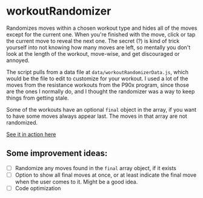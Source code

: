 # workoutRandomizer
Randomizes moves within a chosen workout type and hides all of the moves except for the current one. When you're finished with the move, click or tap the current move to reveal the next one. The secret (?) is kind of trick yourself into not knowing how many moves are left, so mentally you don't look at the length of the workout, move-wise, and get discouraged or annoyed.

The script pulls from a data file at `data/workoutRandomizerData.js`, which would be the file to edit to customize for your workout. I used a lot of the moves from the resistance workouts from the P90x program, since those are the ones I normally do, and I thought the randomizer was a way to keep things from getting stale.

Some of the workouts have an optional `final` object in the array, if you want to have some moves always appear last. The moves in that array are not randomized.

[See it in action here](https://jdinitto.github.io/randomNumberGenerator/)

## Some improvement ideas:
- [ ] Randomize any moves found in the `final` array object, if it exists
- [ ] Option to show all final moves at once, or at least indicate the final move when the user comes to it. Might be a good idea.
- [ ] Code optimization
